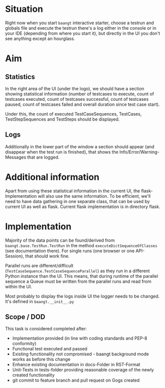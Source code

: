 # Situation

Right now when you start ``baangt`` interactive starter, choose a testrun and globals file and execute the testrun there's
a log either in the console or in your IDE (depending from where you start it), but directly in the UI you don't see
anything except an hourglass.

# Aim

## Statistics
In the right area of the UI (under the logo), we should have a section showing statistical information (number of testcases
to execute, count of testcases executed, count of testcases successful, count of testcases paused, count of testcases failed
and overall duration since test case start).

Under this, the count of executed TestCaseSequences, TestCases, TestStepSequences and TestSteps should be displayed.

## Logs
Additionally in the lower part of the window a section should appear (and disappear when the test run is finished), that
shows the Info/Error/Warning-Messages that are logged.

# Additional information

Apart from using these statistical information in the current UI, the flask-Implementation will also use the same information.
To be efficient, we'll need to have data gathering in one separate class, that can be used by current UI as well as flask. 
Current flask implementation is in directory flask.

# Implementation

Majority of the data points can be found/derived from ``baangt.base.TestRun.TestRun`` in the method ``executeDictSequenceOfClasses``
(see documentation there). For single runs (one browser or one API-Session), that should work fine.

Parallel runs are different/difficult (``TestCaseSequence.TestCaseSequenceParallel``) as they run in a different Python instance 
than the UI. This means, that during runtime of the parallel sequence a Queue must be written from the parallel runs
and read from within the UI.

Most probably to display the logs inside UI the logger needs to be changed. It's defined in ``baangt.__init__.py``

## Scope / DOD
This task is considered completed after:
* Implementation provided (in line with coding standards and PEP-8 conformity)
* Functional test executed and passed
* Existing functionality not compromised - baangt background mode works as before this change
* Enhance existing documentation in docs-Folder in RST-Format
* Unit-Tests in tests-folder providing reasonable coverage of the newly created functionality
* git commit to feature branch and pull request on Gogs created